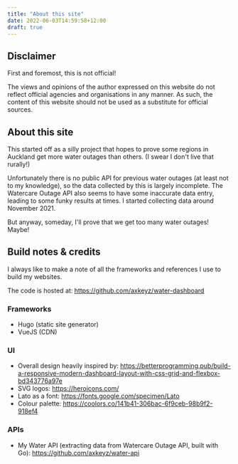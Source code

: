```yaml
---
title: "About this site"
date: 2022-06-03T14:59:58+12:00
draft: true
---
```


## Disclaimer

First and foremost, this is not official! 

The views and opinions of the author expressed on this website do not reflect official agencies and organisations in any manner. As such, the content of this website should not be used as a substitute for official sources.

## About this site

This started off as a silly project that hopes to prove some regions in Auckland get more water outages than others. (I swear I don't live that rurally!)

Unfortunately there is no public API for previous water outages (at least not to my knowledge), so the data collected by this is largely incomplete. The Watercare Outage API also seems to have some inaccurate data entry, leading to some funky results at times. I started collecting data around November 2021.

But anyway, someday, I'll prove that we get too many water outages! Maybe!

## Build notes & credits

I always like to make a note of all the frameworks and references I use to build my websites.

The code is hosted at: https://github.com/axkeyz/water-dashboard

### Frameworks
- Hugo (static site generator)
- VueJS (CDN)

### UI
- Overall design heavily inspired by: https://betterprogramming.pub/build-a-responsive-modern-dashboard-layout-with-css-grid-and-flexbox-bd343776a97e
- SVG logos: https://heroicons.com/
- Lato as a font: https://fonts.google.com/specimen/Lato
- Colour palette: https://coolors.co/141b41-306bac-6f9ceb-98b9f2-918ef4


### APIs
- My Water API (extracting data from Watercare Outage API, built with Go): https://github.com/axkeyz/water-api